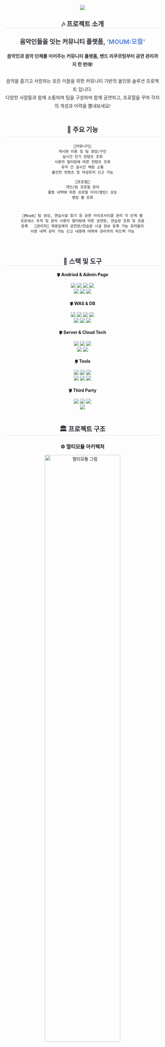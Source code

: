 <!-- ------------------------ 배너 ------------------------ -->
<div align="center">
    <img src="https://capsule-render.vercel.app/api?type=waving&color=0:dfa1da,100:a4dfdb&height=180&text=MOUM&animation=&fontColor=ffffff&fontSize=50" />
</div>

<!-- ------------------------ 프로젝트 소개 ------------------------ -->
<div align="center"> 
    <h2 style="border-bottom: 1px solid #d8dee4; color: #282d33;"> 🎶 프로젝트 소개 </h2>  
    <h3 style="font-weight: 700; font-size: 20px; color: #282d33;">음악인들을 잇는 커뮤니티 플랫폼, <span style="color: #5c85d6;">'MOUM:모音'</span></h3>
    <div style="font-weight: 400; font-size: 15px; text-align: center; color: #282d33; line-height: 1.8; max-width: 600px;">
        <strong>음악인과 음악 단체를 이어주는 커뮤니티 플랫폼, 밴드 리쿠르팅부터 공연 관리까지 한 번에!</strong><br><br>
<!--         밴드 리쿠르팅, 음악인들과의 소통 및 공연 관리까지 한 번에 해결 가능한 커뮤니티 기반의 올인원 솔루션 프로젝트입니다.<br> -->
<!--         리쿠르팅 및 소통을 위한 커뮤니티, Webflux와 SSE 방식 기반의 채팅 시스템, 효율적인 컨텐츠 쿼리를 위한 데이터베이스 튜닝,<br>
        7가지의 단계로 구성된 공연 라이프사이클에 맞춘 관리 기능, 제휴 서비스 등록이 가능한 관리자 기능까지 제공하는 안드로이드 어플리케이션입니다. -->
        음악을 즐기고 사랑하는 모든 이들을 위한 커뮤니티 기반의 올인원 솔루션 프로젝트 입니다.<br>
        다양한 사람들과 함께 소통하며 팀을 구성하여 함께 공연하고, 프로필을 꾸며 각자의 개성과 이력을 뽐내보세요!
    </div> 
</div>
<br>

<!-- ------------------------ 주요 기능 ------------------------ -->
<div align="center">
    <h2 style="border-bottom: 1px solid #d8dee4; color: #282d33; padding-bottom: 10px; margin-bottom: 20px;"> 🌳 주요 기능 </h2>
<pre><code>🌲커뮤니티🌲
게시판 이용 및 팀 생성/구인
실시간 인기 컨텐츠 조회
사용자 필터링에 따른 컨텐츠 조회
유저 간 실시간 채팅 소통
불건전 컨텐츠 및 악성유저 신고 가능
&nbsp;
🌲프로필🌲
개인/팀 프로필 관리
활동 내역에 따른 프로필 티어(랭킹) 상승
랭킹 별 조회
&nbsp;

🌲Moum🌲
팀 생성, 연습시설 찾기 등 공연 라이프사이클 관리
각 단계 별 프로세스 추적 및 관리
사용자 필터링에 따른 공연장, 연습장 조회 및 모음 등록
&nbsp;
🌲관리자🌲
제휴업체의 공연장/연습장 시설 정보 등록 가능
유저들의 이용 내역 관리 가능
신고 내용에 대하여 관리자의 피드백 가능
</code></pre>
</div>

<br>
<!-- ------------------------ 스택 및 도구 ------------------------ -->
<div align="center">
    <h2 style="border-bottom: 1px solid #d8dee4; color: #282d33;"> 🔨 스택 및 도구  </h2>  
    <div style="margin: 0 auto; text-align: center;" align="center"> 
        <h4> 🍀 Andriod & Admin Page </h4>
        <div>
            <img src="https://img.shields.io/badge/Android-3DDC84?style=flat&logo=Android&logoColor=white">
            <img src="https://img.shields.io/badge/Android Jetpack-4285F4?style=flat&logo=jetpackcompose&logoColor=white">
            <img src="https://img.shields.io/badge/Github Release-181717?style=flat&logo=Github&logoColor=white">
            <img src="https://img.shields.io/badge/Github Release-181717?style=flat&logo=Github&logoColor=white"><br>
            <img src="https://img.shields.io/badge/Thymeleaf-005F0F?style=flat&logo=Thymeleaf&logoColor=white">
            <img src="https://img.shields.io/badge/HTML-E34F26?style=flat&logo=HTML5&logoColor=white">
            <img src="https://img.shields.io/badge/CSS-1572B6?style=flat&logo=CSS3&logoColor=white">   
        </div>
        <h4> 🍀 WAS & DB </h4>
        <div>
            <img src="https://img.shields.io/badge/Spring Boot-6DB33F?style=flat&logo=Spring Boot&logoColor=white">
            <img src="https://img.shields.io/badge/Spring Security-6DB33F?style=flat&logo=Spring&logoColor=white">
            <img src="https://img.shields.io/badge/Spring JPA-6DB33F?style=flat&logo=Spring&logoColor=white">
            <img src="https://img.shields.io/badge/Spring WebFlux-6DB33F?style=flat&logo=Spring&logoColor=white"><br>
            <img src="https://img.shields.io/badge/MySQL-4479A1?style=flat&logo=MySQL&logoColor=white">
            <img src="https://img.shields.io/badge/MongoDB-47A248?style=flat&logo=MongoDB&logoColor=white">
            <img src="https://img.shields.io/badge/Redis-DC382D?style=flat&logo=Redis&logoColor=white">
        </div>
        <h4> 🍀 Server & Cloud Tech </h4>
        <div>
            <img src="https://img.shields.io/badge/Naver Cloud Platform-1ec800?style=flat&logo=Naver&logoColor=white">
            <img src="https://img.shields.io/badge/Docker-2496ED?style=flat&logo=Docker&logoColor=white">
            <img src="https://img.shields.io/badge/Nginx-009639?style=flat&logo=Nginx&logoColor=white"><br>
            <img src="https://img.shields.io/badge/Amazon S3-569A31?style=flat&logo=Amazon S3&logoColor=white">
            <img src="https://img.shields.io/badge/Object Storage-00C3E3?style=flat&logo=Amazon S3&logoColor=white">
        </div>
        <h4> 🍀 Tools </h4>
        <div>
            <img src="https://img.shields.io/badge/Github-181717?style=flat&logo=Github&logoColor=white">
            <img src="https://img.shields.io/badge/Git-F05032?style=flat&logo=Git&logoColor=white">
            <img src="https://img.shields.io/badge/Github Action-2088FF?style=flat&logo=Github Actions&logoColor=white"><br>
            <img src="https://img.shields.io/badge/Slack-4A154B?style=flat&logo=Slack&logoColor=white">
            <img src="https://img.shields.io/badge/Notion-000000?style=flat&logo=Notion&logoColor=white">
            <img src="https://img.shields.io/badge/Figma-800080?style=flat&logo=Figma&logoColor=white">
        </div>
        <h4> 🍀 Third Party </h4>
        <div>
            <img src="https://img.shields.io/badge/Zebra Xning-FFCA28?style=flat&logo=Zxing&logoColor=white">
            <img src="https://img.shields.io/badge/Naver Maps API-00C73C?style=flat&logo=Naver&logoColor=white">
            <img src="https://img.shields.io/badge/Naver Mail SMTP-003D26?style=flat&logo=Naver&logoColor=white"><br>
            <img src="https://img.shields.io/badge/Youtube Link Embedding-FF0000?style=flat&logo=Youtube&logoColor=white">
        </div>
    </div>
</div>
<br>

<!-- ------------------------ 프로젝트 구조  ------------------------ -->
<div align="center">
    <h2 style="border-bottom: 1px solid #d8dee4; color: #282d33;"> 🏛️ 프로젝트 구조 </h2> 
    <div style="margin: 0 auto; text-align: center;" align="center"> 
        <h3> ⚙️ 멀티모듈 아키텍처 </h3>
        <img src="https://github.com/user-attachments/assets/9711c87f-f315-4abf-b9ff-d4324a682bdf" alt="멀티모듈 그림" style="width:70%;">
        <br> 
        채팅 모듈과 애플리케이션 모듈을 분리하여 각 기능의 독립성을 보장하였습니다. <br>
        <p> 각 모듈을 상호간의 간섭 및 충돌 없이 성능 최적화 및 유지 보수에 집중 가능하게 하였습니다. </p>
        <br>
        <h3> ⚙️ API Gateway </h3>
        <img src="https://github.com/user-attachments/assets/629aea77-413a-40fe-947a-491033c46ff2" alt="아키텍처 " style="width:70%;">
        <br>
        <p> Nginx의 Reverse Proxy Pass를 동적으로 구성하여 사용자와 관리자의 요청을 처리하는 API Gateway 역할을 수행합니다.
        <br> 각 모듈은 컨테이너화 되어있으며, 각 컨테이너끼리 통신할 수 있도록 <br>Docker Compose를 통해 두 모듈이 동일한 네트워크에 속하게 구성하였습니다. </p>
        <br>
        <h3> ⚙️ No-Downtime 배포환경 </h3>
         <img src="https://github.com/user-attachments/assets/a99a133e-e7d4-49f8-99f4-f6834fb9d72d" alt="무중단배포 그림 " style="width:70%;">
        <br>
        <p> Github Action을 활용한 무중단 배포 환경 구축입니다. <br>Green/Blue 방식의 무중단 배포 시스템에서 Reverse Proxy로 설정한 Nginx가 적절히 라우팅하여<br> 트래픽이 새로운 서버로 전환되고 사용자에게 서비스를 중단 없이 지속적으로 제공할 수 있도록 구성하였습니다. </p>
        위 그림에서 새로운 버전이 배포되면 개발자의 push 이벤트로 인해 Github Action Script가 ssh 서버의 배포 스크립트 실행,<br> Nginx에 의해 :8081 포트로 트래픽이 변경됩니다.
        <br>
    </div>
</div>
<br>

<!-- ------------------------ 핵심 기술  ------------------------ -->
<div align="center">
    <h2 style="border-bottom: 1px solid #d8dee4; color: #282d33;"> ⭐ 핵심 기술 </h2> 
    <div style="margin: 0 auto; text-align: left;"> 
        <h3> ⚙️ Spring WebFlux & SSE 기반 채팅 시스템 </h3>
        <img src="https://github.com/user-attachments/assets/873a0abf-25f2-4a21-9b18-b9fc367387eb" alt="멀티모듈 그림" style="width:70%;">
        <pre><code>
        🟢비동기 및 반응형 처리🟢
        WebFlux의 Non-Blocking 특성을 이용해 SSE 방식으로 
        실시간 채팅 메시지 응답을 Streaming하여 빠르게 안정적인 데이터 전송 구현 
        &nbsp;
        🟢실시간 데이터 전송(SSE)🟢
        SSE는 서버가 클라이언트로 실시간 데이터를 푸시하는 방식으로,
        클라이언트와 서버는 지속적으로 연결된 상태를 유지하며, 
        새로운 메시지가 발생할 때만 전송하므로 데이터 전송 오버헤드와 서버 부하를 최소화
        &nbsp;
        🟢고성능 및 확장성🟢
        Spring WebFlux의 리액티브 모델을 기반으로 많은 사용자들이 
        동시에 채팅에 참여할 수 있도록 확장 가능성 확보 및 고성능 메시징 서비스 제공
        </code></pre>
        <h3> ⚙️ 쿼리 최적화로 커뮤니티 사용성 고려 </h3>
        <pre><code>
        🟢파일 데이터 관리🟢
        파일 데이터는 ncp Object Storage PresignedURL 방식으로 저장하여
        서버 및 스토리지에 부담이 되는 파일 데이터를 효과적으로 관리
        &nbsp;
        🟢테이블 튜닝🟢
        용량이 큰 컨텐츠는 Vertical Partitioning 하여 선택적 쿼리하는 전략 사용
        Mysql Partition 구문 이용하여 text 길이 기준 Horizontal Partitioning 적용
        &nbsp;
        🟢검색 쿼리 최적화🟢
        MySQL Full-Text Search 와 ngram parser를 이용한 효율적인 검색어 쿼리 작성
        &nbsp;
        🟢페이징 쿼리 최적화🟢
        QueryDSL, PageableExecutionUtil클래스 조합으로 
        fetch 쿼리, count 쿼리 분리를 통한 페이지네이션 성능 최적화
        &nbsp;
        🟢논클러스터드 인덱스 활용🟢
        최신순 정렬 쿼리 최적화를 위해 created_at 컬럼에 역방향 인덱스를 적용하여 
        sorting 연산에 의한 쿼리 속도 저하 개선
        </code></pre>
    </div>
</div>


<br>

<!-- ------------------------ 작품 확인  ------------------------ -->
<div align="center">
    <h2 style="border-bottom: 1px solid #d8dee4; color: #282d33;"> 👀 작품 확인 </h2> <br> 
    <div>첨부파일 하단 링크 접속하면 아주대학교 소프트콘에 등록된 상세 내용을 확인할 수 있습니다</div><br>
    <div style="margin: 0 auto; text-align: center;" align="center"> 
        <img src="https://github.com/user-attachments/assets/ea3a4701-14f3-4b84-9b19-6159ac39926a" alt="SW캡스톤디자인_04_JSL_판넬_page-0001" />
    </div>
    <a href="https://softcon.ajou.ac.kr/works/works.asp?uid=1980" target="_blank">아주대학교 소프트콘 작품보기 링크</a>
</div>

<br>
<div align="center">
    <h2 style="border-bottom: 1px solid #d8dee4; color: #282d33;"> 🧑‍💻 팀원 정보 </h2>
    <div style="margin: 0 auto; text-align: center;">
        <table align="center" style="margin: 0 auto;">
            <thead>
                <tr>
                    <th style="text-align:left">Team</th>
                    <th style="text-align:left">Name</th>
                    <th style="text-align:left">Position</th>
                    <th style="text-align:left">E-Mail</th>
                    <th style="text-align:left">Stack</th>
                </tr>
            </thead>
            <tbody>
                <tr>
                    <td style="text-align:left"> Leader</td>
                    <td style="text-align:left">소성하</td>
                    <td style="text-align:left">Frontend Developer</td>
                    <td style="text-align:left">sososongha3@ajou.ac.kr</td>
                    <td style="text-align:left">Android UI/UX, Chat Service, Main Service</td>
                </tr>
                <tr>
                    <td style="text-align:left">Member</td>
                    <td style="text-align:left">이승우</td>
                    <td style="text-align:left">Backend Developer</td>
                    <td style="text-align:left">swo98@ajou.ac.kr</td>
                    <td style="text-align:left">Backend Module, DevOps</td>
                </tr>
                <tr>
                    <td style="text-align:left">Member</td>
                    <td style="text-align:left">장재혁</td>
                    <td style="text-align:left">Backend Developer</td>
                    <td style="text-align:left">cjaehyuk4zed@gmail.com</td>
                    <td style="text-align:left">Chat Module, Admin Service</td>
                </tr>
                <tr>
                    <td style="text-align:left">Member</td>
                    <td style="text-align:left">진선재</td>
                    <td style="text-align:left">Frontend Developer</td>
                    <td style="text-align:left">jsj714246@gmail.com</td>
                    <td style="text-align:left">Android UI/UX, Community Service</td>
                </tr>
            </tbody>
        </table>
    </div>
</div>

